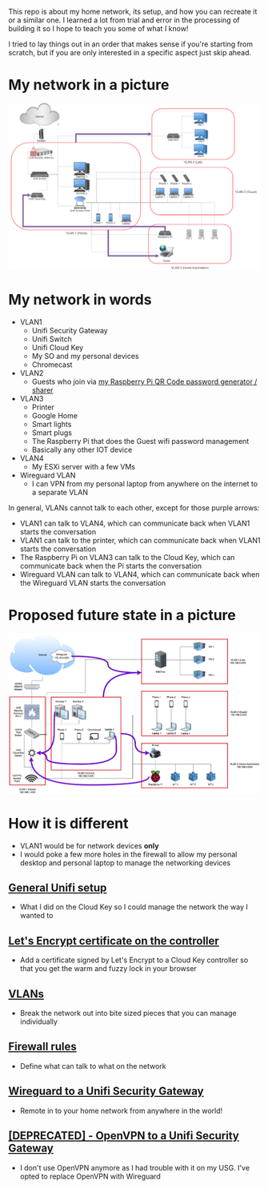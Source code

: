 This repo is about my home network, its setup, and how you can recreate it or a similar one. I learned a lot from trial and error in the processing of building it so I hope to teach you some of what I know!

I tried to lay things out in an order that makes sense if you're starting from scratch, but if you are only interested in a specific aspect just skip ahead.

# My network in a picture


![](images/network_diagram.png)


# My network in words


- VLAN1
  - Unifi Security Gateway
  - Unifi Switch
  - Unifi Cloud Key
  - My SO and my personal devices
  - Chromecast
- VLAN2
  - Guests who join via [my Raspberry Pi QR Code password generator / sharer](https://github.com/kmanc/wifi_qr)
- VLAN3
  - Printer
  - Google Home
  - Smart lights
  - Smart plugs
  - The Raspberry Pi that does the Guest wifi password management
  - Basically any other IOT device
- VLAN4
  - My ESXi server with a few VMs
- Wireguard VLAN
  - I can VPN from my personal laptop from anywhere on the internet to a separate VLAN

In general, VLANs cannot talk to each other, except for those purple arrows:
- VLAN1 can talk to VLAN4, which can communicate back when VLAN1 starts the conversation
- VLAN1 can talk to the printer, which can communicate back when VLAN1 starts the conversation
- The Raspberry Pi on VLAN3 can talk to the Cloud Key, which can communicate back when the Pi starts the conversation
- Wireguard VLAN can talk to VLAN4, which can communicate back when the Wireguard VLAN starts the conversation


# Proposed future state in a picture


![](images/future_network_diagram.png)


# How it is different


- VLAN1 would be for network devices **only**
- I would poke a few more holes in the firewall to allow my personal desktop and personal laptop to manage the networking devices


## [General Unifi setup](https://github.com/kmanc/unifi_network_setup/blob/master/unifi.md)
- What I did on the Cloud Key so I could manage the network the way I wanted to


## [Let's Encrypt certificate on the controller](https://github.com/kmanc/unifi_network_setup/blob/master/letsencrypt.md)
- Add a certificate signed by Let's Encrypt to a Cloud Key controller so that you get the warm and fuzzy lock in your browser


## [VLANs](https://github.com/kmanc/unifi_network_setup/blob/master/vlans.md)
- Break the network out into bite sized pieces that you can manage individually


## [Firewall rules](https://github.com/kmanc/unifi_network_setup/blob/master/firewall.md)
- Define what can talk to what on the network


## [Wireguard to a Unifi Security Gateway](https://github.com/kmanc/unifi_network_setup/blob/master/wireguard.md)
- Remote in to your home network from anywhere in the world!


## [[DEPRECATED] - OpenVPN to a Unifi Security Gateway](https://github.com/kmanc/unifi_network_setup/blob/master/openvpn_deprecated.md)
- I don't use OpenVPN anymore as I had trouble with it on my USG. I've opted to replace OpenVPN with Wireguard
